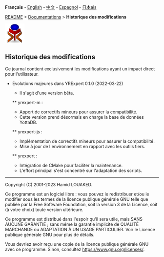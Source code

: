 **Français** - [English](../en/README.md) - [中文](../zh/README.md) - [Espagnol](../sp/README.md) - [日本ais](../ja/README.md)

[README](./README.md) > [Documentations](./accueil.md) > **Historique des modifications**

![yrexpert_logo.png](./yrexpert_logo.png)

## Historique des modifications

Ce journal contient exclusivement les modifications ayant un impact direct pour l'utilisateur.

* Évolutions majeures dans YRExpert 0.1.0 (2022-03-22)
  - Il s'agit d'une version bêta.

  ** yrexpert-m :
    - Apport de correctifs mineurs pour assurer la compatibilité.
    - Cette version prend désormais en charge la base de données YottaDB.

  ** yrexpert-js :
    - Implémentation de correctifs mineurs pour assurer la compatibilité.
    - Mise à jour de l'environnement en rapport avec les outils tiers.

  ** yrexpert :
    - Intégration de CMake pour faciliter la maintenance.
    - L'effort principal s'est concentré sur l'adaptation des scripts.
---

Copyright (C) 2001-2023 Hamid LOUAKED.

Ce programme est un logiciel libre : vous pouvez le redistribuer et/ou le modifier sous les termes de la licence publique générale GNU telle que publiée par la Free Software Foundation, soit la version 3 de la Licence, soit (à votre choix) toute version ultérieure.

Ce programme est distribué dans l'espoir qu'il sera utile, mais SANS AUCUNE GARANTIE ; sans même la garantie implicite de QUALITÉ MARCHANDE ou ADAPTATION À UN USAGE PARTICULIER. Voir le Licence publique générale GNU pour plus de détails.

Vous devriez avoir reçu une copie de la licence publique générale GNU avec ce programme. Sinon, consultez <https://www.gnu.org/licenses/>.
